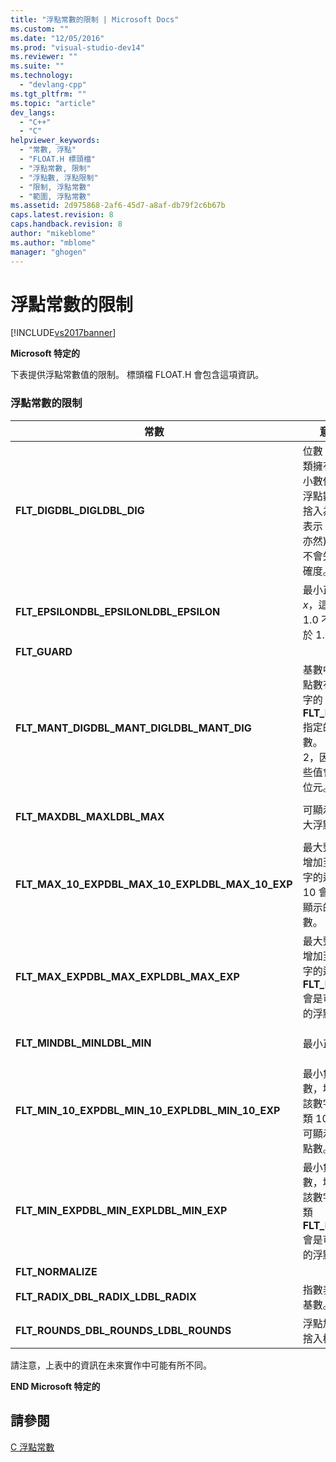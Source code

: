 ```yaml
---
title: "浮點常數的限制 | Microsoft Docs"
ms.custom: ""
ms.date: "12/05/2016"
ms.prod: "visual-studio-dev14"
ms.reviewer: ""
ms.suite: ""
ms.technology: 
  - "devlang-cpp"
ms.tgt_pltfrm: ""
ms.topic: "article"
dev_langs: 
  - "C++"
  - "C"
helpviewer_keywords: 
  - "常數, 浮點"
  - "FLOAT.H 標頭檔"
  - "浮點常數, 限制"
  - "浮點數, 浮點限制"
  - "限制, 浮點常數"
  - "範圍, 浮點常數"
ms.assetid: 2d975868-2af6-45d7-a8af-db79f2c6b67b
caps.latest.revision: 8
caps.handback.revision: 8
author: "mikeblome"
ms.author: "mblome"
manager: "ghogen"
---
```

# 浮點常數的限制
[!INCLUDE[vs2017banner](../assembler/inline/includes/vs2017banner.md)]

**Microsoft 特定的**  
  
 下表提供浮點常數值的限制。  標頭檔 FLOAT.H 會包含這項資訊。  
  
### 浮點常數的限制  
  
|常數|意義|值|  
|--------|--------|-------|  
|**FLT\_DIGDBL\_DIGLDBL\_DIG**|位數 *q*，這類擁有 *q* 個小數位數的浮點數可以捨入為浮點表示 \(反向亦然\)，而不會失去精確度。|6 15 15|  
|**FLT\_EPSILONDBL\_EPSILONLDBL\_EPSILON**|最小正數 *x*，這類 *x* \+ 1.0 不會等於 1.0|1.192092896e–07F 2.2204460492503131e–016 2.2204460492503131e–016|  
|**FLT\_GUARD**||0|  
|**FLT\_MANT\_DIGDBL\_MANT\_DIGLDBL\_MANT\_DIG**|基數中以浮點數有效數字的 **FLT\_RADIX** 指定的位數。  基數為 2，因此這些值會指定位元。|24 53 53|  
|**FLT\_MAXDBL\_MAXLDBL\_MAX**|可顯示的最大浮點數。|3.402823466e\+38F 1.7976931348623158e\+308 1.7976931348623158e\+308|  
|**FLT\_MAX\_10\_EXPDBL\_MAX\_10\_EXPLDBL\_MAX\_10\_EXP**|最大整數，增加至該數字的這類 10 會是可顯示的浮點數。|38 308 308|  
|**FLT\_MAX\_EXPDBL\_MAX\_EXPLDBL\_MAX\_EXP**|最大整數，增加至該數字的這類 **FLT\_RADIX** 會是可顯示的浮點數。|128 1024 1024|  
|**FLT\_MINDBL\_MINLDBL\_MIN**|最小正值。|1.175494351e–38F 2.2250738585072014e–308 2.2250738585072014e–308|  
|**FLT\_MIN\_10\_EXPDBL\_MIN\_10\_EXPLDBL\_MIN\_10\_EXP**|最小負整數，增加至該數字的這類 10 會是可顯示的浮點數。|–37<br /><br /> –307<br /><br /> –307|  
|**FLT\_MIN\_EXPDBL\_MIN\_EXPLDBL\_MIN\_EXP**|最小負整數，增加至該數字的這類 **FLT\_RADIX** 會是可顯示的浮點數。|–125<br /><br /> –1021<br /><br /> –1021|  
|**FLT\_NORMALIZE**||0|  
|**FLT\_RADIX\_DBL\_RADIX\_LDBL\_RADIX**|指數表示的基數。|2 2 2|  
|**FLT\_ROUNDS\_DBL\_ROUNDS\_LDBL\_ROUNDS**|浮點加法的捨入模式。|1 \(near\) 1 \(near\) 1 \(near\)|  
  
 請注意，上表中的資訊在未來實作中可能有所不同。  
  
 **END Microsoft 特定的**  
  
## 請參閱  
 [C 浮點常數](../c-language/c-floating-point-constants.md)